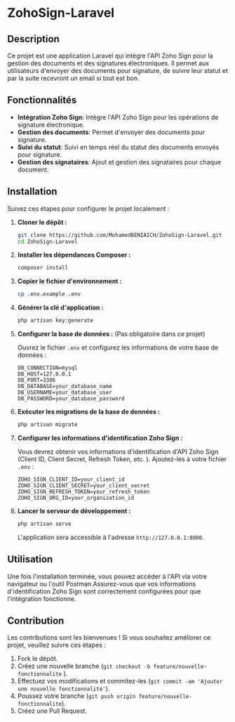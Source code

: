 # ZohoSign-Laravel

## Description

Ce projet est une application Laravel qui intègre l'API Zoho Sign pour la gestion des documents et des signatures électroniques. Il permet aux utilisateurs d'envoyer des documents pour signature, de suivre leur statut et par la suite recevront un email si tout est bon.

## Fonctionnalités

*   **Intégration Zoho Sign**: Intègre l'API Zoho Sign pour les opérations de signature électronique.
*   **Gestion des documents**: Permet d'envoyer des documents pour signature.
*   **Suivi du statut**: Suivi en temps réel du statut des documents envoyés pour signature.
*   **Gestion des signataires**: Ajout et gestion des signataires pour chaque document.
## Installation

Suivez ces étapes pour configurer le projet localement :

1.  **Cloner le dépôt :**

    ```bash
    git clone https://github.com/MohamedBENIAICH/ZohoSign-Laravel.git
    cd ZohoSign-Laravel
    ```

2.  **Installer les dépendances Composer :**

    ```bash
    composer install
    ```

3.  **Copier le fichier d'environnement :**

    ```bash
    cp .env.example .env
    ```

4.  **Générer la clé d'application :**

    ```bash
    php artisan key:generate
    ```

5.  **Configurer la base de données :** (Pas obligatoire dans ce projet)

    Ouvrez le fichier `.env` et configurez les informations de votre base de données :

    ```
    DB_CONNECTION=mysql
    DB_HOST=127.0.0.1
    DB_PORT=3306
    DB_DATABASE=your_database_name
    DB_USERNAME=your_database_user
    DB_PASSWORD=your_database_password
    ```

6.  **Exécuter les migrations de la base de données :**

    ```bash
    php artisan migrate
    ```

7.  **Configurer les informations d'identification Zoho Sign :**

    Vous devrez obtenir vos informations d'identification d'API Zoho Sign (Client ID, Client Secret, Refresh Token, etc. ). Ajoutez-les à votre fichier `.env` :

    ```
    ZOHO_SIGN_CLIENT_ID=your_client_id
    ZOHO_SIGN_CLIENT_SECRET=your_client_secret
    ZOHO_SIGN_REFRESH_TOKEN=your_refresh_token
    ZOHO_SIGN_ORG_ID=your_organization_id
    ```

8.  **Lancer le serveur de développement :**

    ```bash
    php artisan serve
    ```

    L'application sera accessible à l'adresse `http://127.0.0.1:8000`.

## Utilisation

Une fois l'installation terminée, vous pouvez accéder à l'API via votre navigateur ou l'outil Postman.Assurez-vous que vos informations d'identification Zoho Sign sont correctement configurées pour que l'intégration fonctionne.

## Contribution

Les contributions sont les bienvenues ! Si vous souhaitez améliorer ce projet, veuillez suivre ces étapes :

1.  Fork le dépôt.
2.  Créez une nouvelle branche (`git checkout -b feature/nouvelle-fonctionnalite` ).
3.  Effectuez vos modifications et commitez-les (`git commit -am 'Ajouter une nouvelle fonctionnalité'`).
4.  Poussez votre branche (`git push origin feature/nouvelle-fonctionnalite`).
5.  Créez une Pull Request.

